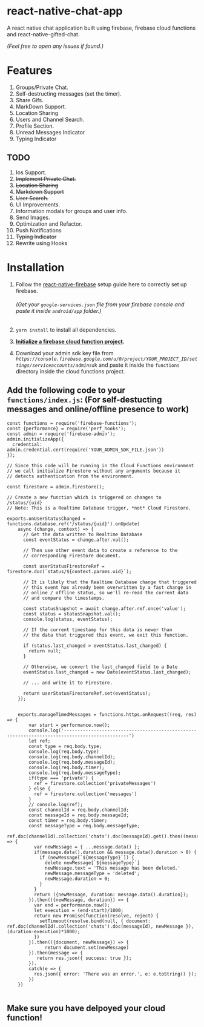 # react-native-chat-app
A react native chat application built using firebase, firebase cloud functions and react-native-gifted-chat. 

*(Feel free to open any issues if found.)*

# Features

1. Groups/Private Chat.
2. Self-destructing messages (set the timer).
3. Share Gifs.
4. MarkDown Support.
5. Location Sharing
6. Users and Channel Search.
7. Profile Section.
8. Unread Messages Indicator
9. Typing Indicator


## TODO
1. Ios Support.
2. <del>Implement Private Chat.<del>
3. <del>Location Sharing<del>
4. <del>Markdown Support<del>
5. <del>User Search.<del>
6. UI Improvements.
7. Information modals for groups and user info.
8. Send Images.
9. Optimization and Refactor.
10. Push Notifications
11. <del>Typing Indicator<del>
12. Rewrite using Hooks

# Installation
1. Follow the [react-native-firebase](https://invertase.io/oss/react-native-firebase/quick-start/android-firebase-credentials) setup guide here to correctly set up firebase.  
      ###### (Get your `google-services.json` file from your firebase console and paste it inside `android/app` folder.)

2. `yarn install` to install all dependencies.
3. **[Initialize a firebase cloud function project](https://firebase.google.com/docs/functions/get-started).**
4. Download your admin sdk key file from *`https://console.firebase.google.com/u/0/project/YOUR_PROJECT_ID/settings/serviceaccounts/adminsdk`* and paste it inside the `functions` directory inside the cloud functions project. 

## Add the following code to your `functions/index.js`: (For self-destucting messages and online/offline presence to work)

```
const functions = require('firebase-functions');
const {performance} = require('perf_hooks');
const admin = require('firebase-admin');
admin.initializeApp({
  credential: admin.credential.cert(require('YOUR_ADMIN_SDK_FILE.json'))
});

// Since this code will be running in the Cloud Functions environment
// we call initialize Firestore without any arguments because it
// detects authentication from the environment.

const firestore = admin.firestore();

// Create a new function which is triggered on changes to /status/{uid}
// Note: This is a Realtime Database trigger, *not* Cloud Firestore.

exports.onUserStatusChanged = functions.database.ref('/status/{uid}').onUpdate(
    async (change, context) => {
      // Get the data written to Realtime Database
      const eventStatus = change.after.val();

      // Then use other event data to create a reference to the
      // corresponding Firestore document.
      
      const userStatusFirestoreRef = firestore.doc(`status/${context.params.uid}`);

      // It is likely that the Realtime Database change that triggered
      // this event has already been overwritten by a fast change in
      // online / offline status, so we'll re-read the current data
      // and compare the timestamps.
      
      const statusSnapshot = await change.after.ref.once('value');
      const status = statusSnapshot.val();
      console.log(status, eventStatus);
      
      // If the current timestamp for this data is newer than
      // the data that triggered this event, we exit this function.
      
      if (status.last_changed > eventStatus.last_changed) {
        return null;
      }

      // Otherwise, we convert the last_changed field to a Date
      eventStatus.last_changed = new Date(eventStatus.last_changed);

      // ... and write it to Firestore.
      
      return userStatusFirestoreRef.set(eventStatus);
    });


    exports.manageTimedMessages = functions.https.onRequest((req, res) => {
        var start = performance.now();
        console.log('----------------------------------------------------------------------------------------------')
        let ref;
        const type = req.body.type;
        console.log(req.body.type)
        console.log(req.body.channelId);
        console.log(req.body.messageId);
        console.log(req.body.timer);
        console.log(req.body.messageType);
        if(type === 'private') {
          ref = firestore.collection('privateMessages')
        } else {
          ref = firestore.collection('messages')
        }
        // console.log(ref);
        const channelId = req.body.channelId;
        const messageId = req.body.messageId;
        const timer = req.body.timer;
        const messageType = req.body.messageType;
        ref.doc(channelId).collection('chats').doc(messageId).get().then((message) => {
          var newMessage = { ...message.data() };
          if(message.data().duration && message.data().duration > 0) {
            if (newMessage[`${messageType}`]) {
              delete newMessage[`${messageType}`]
              newMessage.text = 'This message has been deleted.'
              newMessage.messageType = 'deleted';
              newMessage.duration = 0;
            }
          } 
          return ({newMessage, duration: message.data().duration});
        }).then(({newMessage, duration}) => {
          var end = performance.now();
          let execution = (end-start)/1000;
          return new Promise(function(resolve, reject) {
            setTimeout(resolve.bind(null, { document: ref.doc(channelId).collection('chats').doc(messageId), newMessage }), (duration-execution)*1000);
          })
        }).then(({document, newMessage}) => {
              return document.set(newMessage)
        }).then(message => {
           return res.json({ success: true });
        }).
        catch(e => {
          res.json({ error: 'There was an error.', e: e.toString() });
        })
    })
    
```
## Make sure you have delpoyed your cloud function!
